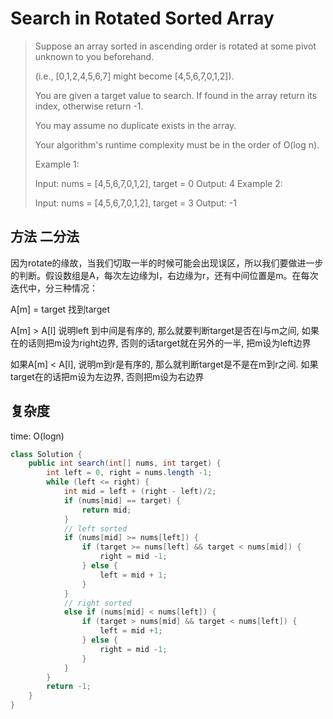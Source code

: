 # Search in Rotated Sorted Array

> Suppose an array sorted in ascending order is rotated at some pivot unknown to you beforehand.
> 
> (i.e., [0,1,2,4,5,6,7] might become [4,5,6,7,0,1,2]).
> 
> You are given a target value to search. If found in the array return its index, otherwise return -1.
> 
> You may assume no duplicate exists in the array.
> 
> Your algorithm's runtime complexity must be in the order of O(log n).
> 
> Example 1:
> 
> Input: nums = [4,5,6,7,0,1,2], target = 0
> Output: 4
> Example 2:
> 
> Input: nums = [4,5,6,7,0,1,2], target = 3
> Output: -1

## 方法 二分法
因为rotate的缘故，当我们切取一半的时候可能会出现误区，所以我们要做进一步的判断。假设数组是A，每次左边缘为l，右边缘为r，还有中间位置是m。在每次迭代中，分三种情况：

A[m] = target 找到target

A[m] > A[l] 说明left 到中间是有序的, 那么就要判断target是否在l与m之间, 如果在的话则把m设为right边界, 否则的话target就在另外的一半, 把m设为left边界

如果A[m] < A[l], 说明m到r是有序的, 那么就判断target是不是在m到r之间.
如果target在的话把m设为左边界, 否则把m设为右边界
## 复杂度
time: O(logn)

```java
class Solution {
    public int search(int[] nums, int target) {
        int left = 0, right = nums.length -1;
        while (left <= right) {
            int mid = left + (right - left)/2;
            if (nums[mid] == target) {
                return mid;
            }
            // left sorted
            if (nums[mid] >= nums[left]) {
                if (target >= nums[left] && target < nums[mid]) {
                    right = mid -1;
                } else {
                    left = mid + 1;
                }
            }
            // right sorted
            else if (nums[mid] < nums[left]) {
                if (target > nums[mid] && target < nums[left]) {
                    left = mid +1;
                } else {
                    right = mid -1;
                }
            }
        }
        return -1;
    }
}
```
